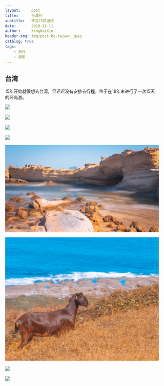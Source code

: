 ```yaml
---
layout:     post
title:      台湾行
subtitle:   环岛15日游玩
date:       2018-11-11
author:     XingKaiXin
header-img: img/post-bg-taiwan.jpeg
catalog: true
tags:
    - 旅行
    - 摄影
---
```


## 台湾

15年开始就很想去台湾，但迟迟没有安排去行程，终于在18年末进行了一次15天的环岛游。

![](https://raw.githubusercontent.com/xingkaixin/blog-img/master/img/%2020181031_Taipei_00_Photo_6D2_0030.jpg)

![](https://raw.githubusercontent.com/xingkaixin/blog-img/master/img/%2020181102_Kending_00_Photo_6D2_0001.jpg)

![](https://raw.githubusercontent.com/xingkaixin/blog-img/master/img/%2020181102_Kending_00_Photo_6D2_0285.jpg)

![](https://raw.githubusercontent.com/xingkaixin/blog-img/master/img/%2020181106_Taichong_00_Photo_6D2_0130.jpeg)

![](https://raw.githubusercontent.com/xingkaixin/blog-img/master/img/%2020181029_Taipei_00_Photo_6D2_0030.jpeg)

![](https://raw.githubusercontent.com/xingkaixin/blog-img/master/img/%2020181103_Kending_00_Photo_6D2_0020.jpeg)

![](https://raw.githubusercontent.com/xingkaixin/blog-img/master/img/%2020181105_Taichong_00_Photo_6D2_0015-HDR.jpeg)

![](https://raw.githubusercontent.com/xingkaixin/blog-img/master/img/%2020181103_Kending_00_Photo_6D2_0138.jpeg)

